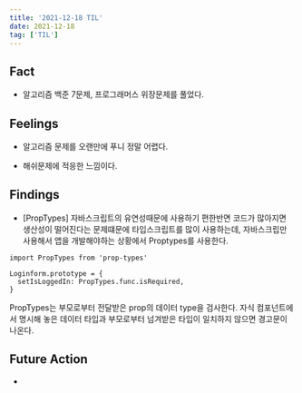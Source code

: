 ```yaml
---
title: '2021-12-18 TIL'
date: 2021-12-18
tag: ['TIL']
---
```


## Fact

- 알고리즘 백준 7문제, 프로그래머스 위장문제를 풀었다.

## Feelings

- 알고리즘 문제를 오랜만에 푸니 정말 어렵다.

- 해쉬문제에 적응한 느낌이다.

## Findings

- [PropTypes] 자바스크립트의 유연성때문에 사용하기 편한반면 코드가 많아지면 생산성이 떨어진다는 문제떄문에 타입스크립트를 많이 사용하는데, 자바스크립만 사용해서 앱을 개발해야하는 상황에서 Proptypes를 사용한다.

```tsx
import PropTypes from 'prop-types'

Loginform.prototype = {
  setIsLoggedIn: PropTypes.func.isRequired,
}
```

PropTypes는 부모로부터 전달받은 prop의 데이터 type을 검사한다. 자식 컴포넌트에서 명시해 놓은 데이터 타입과 부모로부터 넘겨받은 타입이 일치하지 않으면 경고문이 나온다.

## Future Action

-
